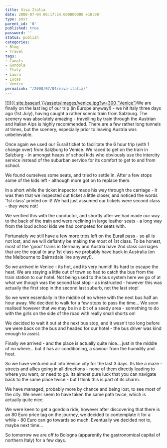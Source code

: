 ```yaml
---
title: Viva Italia
date: 2008-07-04 06:17:54.000000000 +10:00
type: post
parent_id: '0'
published: true
password: ''
status: publish
categories:
- Blog
- Travel
tags:
- Canals
- Gondola
- Italy
- Laura
- Lucas
- Venice
permalink: "/2008/07/04/viva-italia/"
---
```

[![]({{ site.baseurl }}/assets/images/venice.jpg?w=300 "Venice")](http://modrich.wordpress.com/2008/07/04/viva-italia/venice/)We are finally on the last leg of our trip (in Europe anyway!) - we hit Italy three days ago (1st July), having caught a rather scenic train from Salzburg. The scenery was absolutely amazing - travelling by train through the Austrian and Italian Alps is highly recommended. There are a few rather long tunnels at times, but the scenery, especially prior to leaving Austria was unbelievable.

Once again we used our Eurail ticket to facilitate the 6 hour trip (with 1 change over) from Salzburg to Venice. We raced to get on the train in Salzburg - in amongst heaps of school kids who obviously use the intercity service instead of the suburban service for its comfort to get to and from school.

We found ourselves some seats, and tried to settle in. After a few stops some of the kids left - although more got on to replace them.

In a short while the ticket inspector made his way through the carriage - it was then that we inspected out ticket a little closer, and noticed the words '1st class' printed on it! We had just assumed our tickets were second class - they were not!

We verified this with the conductor, and shortly after we had made our way to the back of the train and were reclining in large leather seats - a long way from the loud school kids we had competed for seats with.

Fortunately we still have a few more trips left on the Eurail pass - so all is not lost, and we will defiantly be making the most of 1st class. To be honest, most of the 'good' trains in Germany and Austria have 2nd class carriages that are the equal to any 1st class we probably have back in Australia (on the Melbourne to Bairnsdale line anyway!).

So we arrived in Venice - its hot, and its very humid! Its hard to escape the heat. We are staying a little out of town so had to catch the bus from the train station to our hotel. Not being used to the bus system here we go of at what we though was the second last stop - as instructed - however this was actually the first stop in the second last suburb, not the last stop!

So we were essentially in the middle of no where with the next bus half an hour away. We decided to walk for a few stops to pass the time... We soon realised however that we may be in a bit of a seedy area - something to do with the girls on the side of the road with really small shorts on!

We decided to wait it out at the next bus stop, and it wasn't too long before we were back on the bus and headed for our hotel - the bus driver was kind enough to assist.

Finally we arrived - and the place is actually quite nice... just in the middle of no where... but it has air conditioning, a saviour from the humidity and heat.

So we have ventured out into Venice city for the last 3 days. Its like a maze - streets and allies going in all directions - none of them directly leading to where you want, or need to go. Its almost pure luck that you can navigate back to the same place twice - but I think this is part of its charm.

We have managed, probably more by chance and being lost, to see most of the city. We never seem to have taken the same path twice, which is actually quite nice.

We were keen to get a gondola ride, however after discovering that there is an 80 Euro price tag on the journey, we decided to contemplate it for a while - 80 Euro can go towards so much. Eventually we decided not to, maybe next time...

So tomorrow we are off to Bologna (apparently the gastronomical capital of northern Italy) for a few days.

